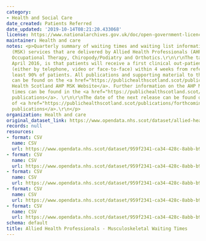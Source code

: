 ```yaml
---
category:
- Health and Social Care
date_created: Patients Referred
date_updated: '2019-10-14T08:21:20.433068'
license: https://www.nationalarchives.gov.uk/doc/open-government-licence/version/3/
maintainer: Health and care
notes: <p>Quarterly summary of waiting times and waiting list information for Musculoskeletal
  (MSK) services that are delivered by Allied Health Professionals (AHP) in Physiotherapy,
  Occupational Therapy, Chiropody/Podiatry and Orthotics.\r\n\r\nThe target from 1
  April 2016, is that patients will receive a first clinical out-patient appointment
  (either by telephone, video or face-to-face) within 4 weeks from referral for at
  least 90% of patients. All publications and supporting material to this topic area
  can be found on the <a href="https://publichealthscotland.scot/publications/allied-health-professionals-musculoskeletal-waiting-times-in-nhsscotland/">Public
  Health Scotland AHP MSK Website</a>. Further information on the AHP MSK waiting
  times can be found in the <a href="https://publichealthscotland.scot/publications/allied-health-professionals-musculoskeletal-waiting-times-in-nhsscotland/">quarterly
  publications</a>. \r\n\r\nThe date of the next release can be found on our list
  of <a href="https://publichealthscotland.scot/publications/forthcoming-publications/">forthcoming
  publications</a>.\r\n</p>
organization: Health and care
original_dataset_link: https://www.opendata.nhs.scot/dataset/allied-health-professionals-musculoskeletal-waiting-times
records: null
resources:
- format: CSV
  name: CSV
  url: https://www.opendata.nhs.scot/dataset/959f2341-ca34-428c-8abb-b925a18fc0c7/resource/3988df43-3516-4190-93da-16189db7329a/download/open_data_ahp_msk_referrals_with_mats_june2022.csv
- format: CSV
  name: CSV
  url: https://www.opendata.nhs.scot/dataset/959f2341-ca34-428c-8abb-b925a18fc0c7/resource/6a403c6f-bff1-425e-918e-cd17a134227f/download/open_data_ahp_msk_seen_with_mats_june2022.csv
- format: CSV
  name: CSV
  url: https://www.opendata.nhs.scot/dataset/959f2341-ca34-428c-8abb-b925a18fc0c7/resource/eff86139-89de-4169-83d5-7b5cec2ed3e9/download/open_data_ahp_msk_waiting_june2022.csv
- format: CSV
  name: CSV
  url: https://www.opendata.nhs.scot/dataset/959f2341-ca34-428c-8abb-b925a18fc0c7/resource/7dafee1e-017a-4205-bacd-4512c7cdc3b7/download/open_data_ahp_msk_dna_june2022.csv
- format: CSV
  name: CSV
  url: https://www.opendata.nhs.scot/dataset/959f2341-ca34-428c-8abb-b925a18fc0c7/resource/8a430c87-e19f-44dc-9e55-164d570bfc6e/download/open_data_ahp_msk_seen_hscp_june2022.csv
schema: default
title: Allied Health Professionals - Musculoskeletal Waiting Times
---
```

